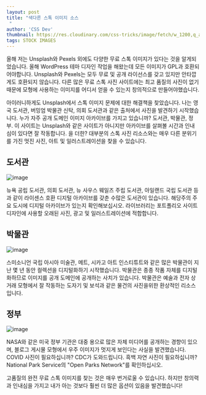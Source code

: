```yaml
---
layout: post
title: "색다른 스톡 이미지 소스
 "
author: 'CSS Dev'
thumbnail: https://res.cloudinary.com/css-tricks/image/fetch/w_1200,q_auto,f_auto/https://css-tricks.com/wp-content/uploads/2020/12/Screen-Shot-2020-12-10-at-2.40.26-PM.png
tags: STOCK IMAGES
---
```



올해 저는 Unsplash와 Pexels 외에도 다양한 무료 스톡 이미지가 있다는 것을 알게되었습니다.
 올해 WordPress 테마 디자인 작업을 해왔는데 모든 이미지가 GPL과 호환되어야합니다.
 Unsplash와 Pexels는 모두 무료 및 공개 라이선스를 갖고 있지만 안타깝게도 호환되지 않습니다.
 다른 많은 무료 스톡 사진 사이트에는 최고 품질의 사진이 없기 때문에 모형에 사용하는 이미지를 어디서 얻을 수 있는지 창의적으로 만들어야했습니다.
 

아이러니하게도 Unsplash에서 스톡 이미지 문제에 대한 해결책을 찾았습니다.
 나는 영국 도서관, 버밍엄 박물관 신탁, 의회 도서관과 같은 출처에서 사진을 발견하기 시작했습니다.
 누가 자주 공개 도메인 이미지 아카이브를 가지고 있습니까?
 도서관, 박물관, 정부.
 이 사이트는 Unsplash와 같은 사이트가 아니지만 아카이브를 살펴볼 시간과 인내심이 있다면 잘 작동합니다.
 을 더한?
 대부분의 스톡 사진 리소스와는 매우 다른 분위기를 가진 멋진 사진, 아트 및 일러스트레이션을 찾을 수 있습니다.
 

## 도서관
 

![image](https://i0.wp.com/css-tricks.com/wp-content/uploads/2020/12/s_C735DDE985D5A887CD66F6D69F4A951C5172B58883B3C4F0B131DB8B927FB5D4_1606953532763_image.png?resize=2880%2C2292&ssl=1)

뉴욕 공립 도서관, 의회 도서관, 뉴 사우스 웨일즈 주립 도서관, 아일랜드 국립 도서관 등과 같이 라이센스 호환 디지털 아카이브를 갖춘 수많은 도서관이 있습니다.
 해당주의 주요 도시에 디지털 아카이브가 있는지 확인해보십시오.
 라이브러리는 포트폴리오 사이트 디자인에 사용할 오래된 사진, 광고 및 일러스트레이션에 적합합니다.
 

## 박물관
 

![image](https://i0.wp.com/css-tricks.com/wp-content/uploads/2020/12/s_C735DDE985D5A887CD66F6D69F4A951C5172B58883B3C4F0B131DB8B927FB5D4_1607013567282_image.png?resize=2880%2C2400&ssl=1)

스미소니언 국립 아시아 미술관, 메트, 시카고 아트 인스티튜트와 같은 많은 박물관이 지난 몇 년 동안 컬렉션을 디지털화하기 시작했습니다.
 박물관은 종종 작품 자체를 디지털화하므로 이미지를 공개 도메인에 공개하는 사치가 있습니다.
 박물관은 예술과 전자 상거래 모형에서 잘 작동하는 도자기 및 보석과 같은 물건의 사진을위한 환상적인 리소스입니다.
 

## 정부
 

![image](https://i0.wp.com/css-tricks.com/wp-content/uploads/2020/12/s_C735DDE985D5A887CD66F6D69F4A951C5172B58883B3C4F0B131DB8B927FB5D4_1607013424494_image.png?resize=2880%2C2160&ssl=1)

NASA와 같은 미국 정부 기관은 대중 용으로 많은 자체 미디어를 공개하는 경향이 있으며, 블로그 게시물 모형에서 우주 이미지가 멋지게 보인다는 사실을 발견했습니다.
 COVID 사진이 필요하십니까?
 CDC가 도와드립니다.
 흑백 자연 사진이 필요하십니까?
 National Park Service의 "Open Parks Network"를 확인하십시오.
 

고품질의 완전 무료 스톡 이미지를 찾는 것은 매우 번거로울 수 있습니다.
 하지만 창의력과 인내심을 가지고 내가 아는 것보다 훨씬 더 많은 옵션이 있음을 발견했습니다!
 